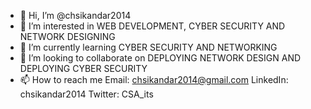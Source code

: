 - 👋 Hi, I’m @chsikandar2014
- 👀 I’m interested in WEB DEVELOPMENT, CYBER SECURITY AND NETWORK DESIGNING
- 🌱 I’m currently learning CYBER SECURITY AND NETWORKING
- 💞️ I’m looking to collaborate on DEPLOYING NETWORK DESIGN AND DEPLOYING CYBER SECURITY
- 📫 How to reach me Email: chsikandar2014@gmail.com LinkedIn: chsikandar2014 Twitter: CSA_its

<!---
chsikandar2014/chsikandar2014 is a ✨ special ✨ repository because its `README.md` (this file) appears on your GitHub profile.
You can click the Preview link to take a look at your changes.
--->
